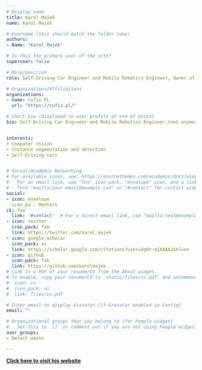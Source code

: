```yaml
---
# Display name
title: Karol Majek
name: Karol Majek

# Username (this should match the folder name)
authors:
- Name: "Karol Majek"

# Is this the primary user of the site?
superuser: false

# Role/position
role: Self-Driving Car Engineer and Mobile Robotics Engineer, Owner of Cufix PL

# Organizations/Affiliations
organizations:
- name: Cufix PL
  url: "https://cufix.pl/"

# Short bio (displayed in user profile at end of posts)
bio: Self-Driving Car Engineer and Mobile Robotics Engineer,(not anymore) a mentor at Udacity‘s Self-Driving Car Nanodegree. Organizing Warsaw SDC Meetup. Actively working on mobile robots and deep neural networks


interests:
- Computer vision
- Instance segmentation and detection
- Self-Driving cars


# Social/Academic Networking
# For available icons, see: https://sourcethemes.com/academic/docs/widgets/#icons
#   For an email link, use "fas" icon pack, "envelope" icon, and a link in the
#   form "mailto:your-email@example.com" or "#contact" for contact widget.
social:
- icon: envelope
  icon_pa - Mentors
ck: fas
  link: '#contact'  # For a direct email link, use "mailto:test@example.org".
- icon: twitter
  icon_pack: fab
  link: https://twitter.com/karol_majek
- icon: google-scholar
  icon_pack: ai
  link: https://scholar.google.com/citations?user=8gHr-mIAAAAJ&hl=en
- icon: github
  icon_pack: fab
  link: https://github.com/karolmajek
# Link to a PDF of your resume/CV from the About widget.
# To enable, copy your resume/CV to `static/files/cv.pdf` and uncomment the lines below.  
#- icon: cv
#  icon_pack: ai
#  link: files/cv.pdf

# Enter email to display Gravatar (if Gravatar enabled in Config)
email: ""

# Organizational groups that you belong to (for People widget)
#   Set this to `[]` or comment out if you are not using People widget.  
user_groups:
- Detect waste

---
```



[**Click here to visit his website**](https://karolmajek.pl/)
